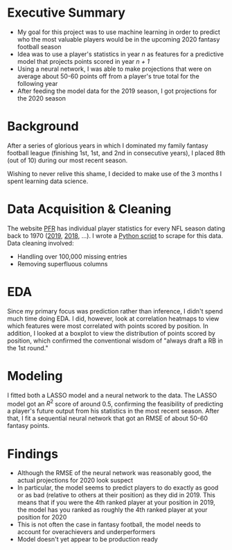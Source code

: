 # Executive Summary

- My goal for this project was to use machine learning in order to predict who the most valuable players would be in the upcoming 2020 fantasy football season
- Idea was to use a player's statistics in year _n_ as features for a predictive model that projects points scored in year _n + 1_
- Using a neural network, I was able to make projections that were on average about 50-60 points off from a player's true total for the following year
- After feeding the model data for the 2019 season, I got projections for the 2020 season

# Background

After a series of glorious years in which I dominated my family fantasy football league (finishing 1st, 1st, and 2nd in consecutive years), I placed 8th (out of 10) during our most recent season.

Wishing to never relive this shame, I decided to make use of the 3 months I spent learning data science.

# Data Acquisition & Cleaning

The website [PFR](https://www.pro-football-reference.com) has individual player statistics for every NFL season dating back to 1970 ([2019](https://www.pro-football-reference.com/years/2019/fantasy.htm), [2018](https://www.pro-football-reference.com/years/2018/fantasy.htm), ...). I wrote a [Python script](./code/webscraping.py) to scrape for this data. Data cleaning involved:
- Handling over 100,000 missing entries
- Removing superfluous columns

# EDA

Since my primary focus was prediction rather than inference, I didn't spend much time doing EDA. I did, however, look at correlation heatmaps to view which features were most correlated with points scored by position. In addition, I looked at a boxplot to view the distribution of points scored by position, which confirmed the conventional wisdom of "always draft a RB in the 1st round."


# Modeling

I fitted both a LASSO model and a neural network to the data. The LASSO model got an $R^2$ score of around 0.5, confirming the feasibility of predicting a player's future output from his statistics in the most recent season. After that, I fit a sequential neural network that got an RMSE of about 50-60 fantasy points.

# Findings

- Although the RMSE of the neural network was reasonably good, the actual projections for 2020 look suspect
- In particular, the model seems to predict players to do exactly as good or as bad (relative to others at their position) as they did in 2019. This means that if you were the 4th ranked player at your position in 2019, the model has you ranked as roughly the 4th ranked player at your position for 2020
- This is not often the case in fantasy football, the model needs to account for overachievers and underperformers
- Model doesn't yet appear to be production ready